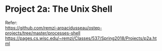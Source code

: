 # Project 2a: The Unix Shell

Refer: \
https://github.com/remzi-arpacidusseau/ostep-projects/tree/master/processes-shell \
https://pages.cs.wisc.edu/~remzi/Classes/537/Spring2018/Projects/p2a.html

